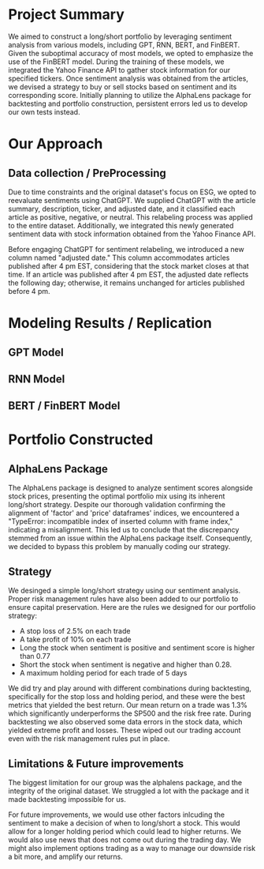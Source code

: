 # Project Summary
We aimed to construct a long/short portfolio by leveraging sentiment analysis from various models, including GPT, RNN, BERT, and FinBERT. Given the suboptimal accuracy of most models, we opted to emphasize the use of the FinBERT model. During the training of these models, we integrated the Yahoo Finance API to gather stock information for our specified tickers. Once sentiment analysis was obtained from the articles, we devised a strategy to buy or sell stocks based on sentiment and its corresponding score. Initially planning to utilize the AlphaLens package for backtesting and portfolio construction, persistent errors led us to develop our own tests instead.

# Our Approach
## Data collection / PreProcessing
Due to time constraints and the original dataset's focus on ESG, we opted to reevaluate sentiments using ChatGPT. We supplied ChatGPT with the article summary, description, ticker, and adjusted date, and it classified each article as positive, negative, or neutral. This relabeling process was applied to the entire dataset. Additionally, we integrated this newly generated sentiment data with stock information obtained from the Yahoo Finance API.

Before engaging ChatGPT for sentiment relabeling, we introduced a new column named "adjusted date." This column accommodates articles published after 4 pm EST, considering that the stock market closes at that time. If an article was published after 4 pm EST, the adjusted date reflects the following day; otherwise, it remains unchanged for articles published before 4 pm.

# Modeling Results / Replication
## GPT Model

## RNN Model

## BERT / FinBERT Model

# Portfolio Constructed

## AlphaLens Package
The AlphaLens package is designed to analyze sentiment scores alongside stock prices, presenting the optimal portfolio mix using its inherent long/short strategy. Despite our thorough validation confirming the alignment of 'factor' and 'price' dataframes' indices, we encountered a "TypeError: incompatible index of inserted column with frame index," indicating a misalignment. This led us to conclude that the discrepancy stemmed from an issue within the AlphaLens package itself. Consequently, we decided to bypass this problem by manually coding our strategy.

## Strategy 
We desinged a simple long/short strategy using our sentiment analysis. Proper risk management rules have also been added to our portfolio to ensure capital preservation. 
Here are the rules we designed for our portfolio strategy:
* A stop loss of 2.5% on each trade
* A take profit of 10% on each trade
* Long the stock when sentiment is positive and sentiment score is higher than 0.77
* Short the stock when sentiment is negative and higher than 0.28.
* A maximum holding period for each trade of 5 days

We did try and play around with different combinations during backtesting, specifically for the stop loss and holding period, and these were the best metrics that yielded the best return. 
Our mean return on a trade was 1.3% which significantly underperforms the SP500 and the risk free rate. 
During backtesting we also observed some data errors in the stock data, which yielded extreme profit and losses. These wiped out our trading account even with the risk management rules put in place. 

## Limitations & Future improvements
The biggest limitation for our group was the alphalens package, and the integrity of the original dataset. 
We struggled a lot with the package and it made backtesting impossible for us. 

For future improvements, we would use other factors inlcuding the sentiment to make a decision of when to long/short a stock. This would allow for a longer holding period which could lead to higher returns. 
We would also use news that does not come out during the trading day. 
We might also implement options trading as a way to manage our downside risk a bit more, and amplify our returns. 
